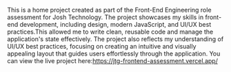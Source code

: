 This is a home project created as part of the Front-End Engineering role assessment for Josh Technology. The project showcases my skills in front-end development, including design, modern JavaScript, and UI/UX best practices.This allowed me to write clean, reusable code and manage the application's state effectively. The project also reflects my understanding of UI/UX best practices, focusing on creating an intuitive and visually appealing layout that guides users effortlessly through the application.
You can view the live project here:https://jtg-frontend-assessment.vercel.app/
